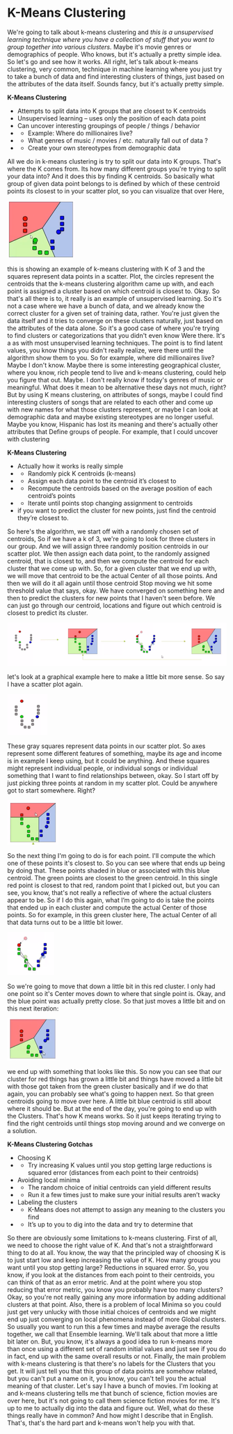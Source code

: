 # K-Means Clustering

We're going to talk about k-means clustering and *this is a unsupervised learning technique where you have a collection of stuff that you want to group together into various clusters.* Maybe it's movie genres or demographics of people. Who knows, but it's actually a pretty simple idea. So let's go and see how it works. 
All right, let's talk about k-means clustering, very common, technique in machine learning where you just try to take a bunch of data and find interesting clusters of things, just based on the attributes of the data itself. Sounds fancy, but it's actually pretty simple. 

**K-Means Clustering**

-	Attempts to split data into K groups that are closest to K centroids
-	Unsupervised learning – uses only the position of each data point
-	Can uncover interesting groupings of people / things / behavior
-  -	Example: Where do millionaires live?
-  -	What genres of music / movies / etc. naturally fall out of data ? 
-  -	Create your own stereotypes from demographic data

All we do in k-means clustering is try to split our data into K groups. That's where the K comes from. Its how many different groups you're trying to split your data into? And it does this by finding K centroids. So basically what group of given data point belongs to is defined by which of these centroid points its closest to in your scatter plot, so you can visualize that over Here, 

![](0.png)
 

this is showing an example of k-means clustering with K of 3 and the squares represent data points in a scatter. Plot, the circles represent the centroids that the k-means clustering algorithm came up with, and each point is assigned a cluster based on which centroid is closest to. Okay. So that's all there is to, it really is an example of unsupervised learning. So it's not a case where we have a bunch of data, and we already know the correct cluster for a given set of training data, rather. You're just given the data itself and it tries to converge on these clusters naturally, just based on the attributes of the data alone. So it's a good case of where you're trying to find clusters or categorizations that you didn't even know Were there. It's a as with most unsupervised learning techniques. The point is to find latent values, you know things you didn't really realize, were there until the algorithm show them to you. So for example, where did millionaires live? Maybe I don't know. Maybe there is some interesting geographical cluster, where you know, rich people tend to live and k-means clustering, could help you figure that out. Maybe. I don't really know if today's genres of music or meaningful. What does it mean to be alternative these days not much, right? But by using K means clustering, on attributes of songs, maybe I could find interesting clusters of songs that are related to each other and come up with new names for what those clusters represent, or maybe I can look at demographic data and maybe existing stereotypes are no longer useful. Maybe you know, Hispanic has lost its meaning and there's actually other attributes that Define groups of people. For example, that I could uncover with clustering 

**K-Means Clustering**
-	Actually how it works is really simple
- -	Randomly pick K centroids (k-means)
- -	Assign each data point to the centroid it’s closest to
- -	Recompute the centroids based on the average position of each centroid’s points
- -	lterate until points stop changing assignment to centroids
-	if you want to predict the cluster for new points, just find the centroid they’re closest to. 


So here's the algorithm, we start off with a randomly chosen set of centroids, So if we have a k of 3, we're going to look for three clusters in our group. And we will assign three randomly position centroids in our scatter plot. We then assign each data point, to the randomly assigned centroid, that is closest to, and then we compute the centroid for each cluster that we come up with. So, for a given cluster that we end up with, we will move that centroid to be the actual Center of all those points. And then we will do it all again until those centroid Stop moving we hit some threshold value that says, okay. We have converged on something here and then to predict the clusters for new points that I haven't seen before. We can just go through our centroid, locations and figure out which centroid is closest to predict its cluster.

![](1.png)
 
let's look at a graphical example here to make a little bit more sense. So say I have a scatter plot again. 

![](2.png)
 
These gray squares represent data points in our scatter plot. So axes represent some different features of something, maybe its age and income is in example I keep using, but it could be anything. And these squares might represent individual people, or individual songs or individual something that I want to find relationships between, okay. 
So I start off by just picking three points at random in my scatter plot. Could be anywhere got to start somewhere. Right? 

![](3.png)
 
So the next thing I'm going to do is for each point. I'll compute the which one of these points it's closest to. So you can see where that ends up being by doing that. These points shaded in blue or associated with this blue centroid. The green points are closest to the green centroid. In this single red point is closest to that red, random point that I picked out, but you can see, you know, that's not really a reflective of where the actual clusters appear to be. So if I do this again, what I’m going to do is take the points that ended up in each cluster and compute the actual Center of those points. So for example, in this green cluster here, The actual Center of all that data turns out to be a little bit lower.

![](4.png)
 
 So we're going to move that down a little bit in this red cluster. I only had one point so it's Center moves down to where that single point is. Okay, and the blue point was actually pretty close. So that just moves a little bit and on this next iteration:
 
 ![](5.png)
 
we end up with something that looks like this. So now you can see that our cluster for red things has grown a little bit and things have moved a little bit with those got taken from the green cluster basically and if we do that again, you can probably see what's going to happen next. So that green centroids going to move over here. A little bit blue centroid is still about where it should be. But at the end of the day, you're going to end up with the Clusters. That's how K means works. So it just keeps iterating trying to find the right centroids until things stop moving around and we converge on a solution.

**K-Means Clustering Gotchas**
-	Choosing K
- -	Try increasing K values until you stop getting large reductions is squared error (distances from each point to their centroids)
-	Avoiding local minima
- -	The random choice of initial centroids can yield different results
- -	Run it a few times just to make sure your initial results aren’t wacky
-	Labeling the clusters 
- -	K-Means does not attempt to assign any meaning to the clusters you find
- -	It’s up to you to dig into the data and try to determine that


So there are obviously some limitations to k-means clustering. First of all, we need to choose the right value of K. And that's not a straightforward thing to do at all. You know, the way that the principled way of choosing K is to just start low and keep increasing the value of K. How many groups you want until you stop getting large? Reductions in squared error. So, you know, if you look at the distances from each point to their centroids, you can think of that as an error metric. And at the point where you stop reducing  that error metric, you know you probably have too many clusters? Okay, so you're not really gaining any more information by adding additional clusters at that point. 
Also, there is a problem of local Minima so you could just get very unlucky with those initial choices of centroids and we might end up just converging on local phenomena instead of more Global clusters. So usually you want to run this a few times and maybe average the results together, we call that Ensemble learning. We'll talk about that more a little bit later on. But, you know, it's always a good idea to run k-means more than once using a different set of random initial values and just see if you do in fact, end up with the same overall results or not. Finally, the main problem with k-means clustering is that there's no labels for the Clusters that you get. It will just tell you that this group of data points are somehow related, but you can't put a name on it, you know, you can't tell you the actual meaning of that cluster. Let's say I have a bunch of movies. I'm looking at and k-means clustering tells me that bunch of science, fiction movies are over here, but it's not going to call them science fiction movies for me. It's up to me to actually dig into the data and figure out. Well, what do these things really have in common? And how might I describe that in English. That's, that's the hard part and k-means won't help you with that. 
